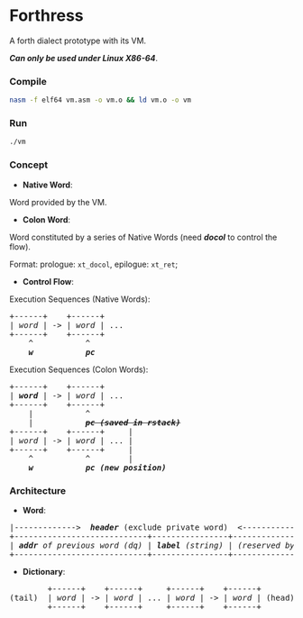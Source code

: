 # Forthress
A forth dialect prototype with its VM. 

***Can only be used under Linux X86-64***.

### Compile

```bash
nasm -f elf64 vm.asm -o vm.o && ld vm.o -o vm
```
### Run

```bash
./vm
```

### Concept

* **Native Word**: 

Word provided by the VM.

* **Colon Word**:

Word constituted by a series of Native Words (need ***docol*** to control the flow). 

Format: prologue: `xt_docol`, epilogue: `xt_ret`;

* **Control Flow**:

Execution Sequences (Native Words):

<pre>
+------+    +------+ 
| <i>word</i> | -> | <i>word</i> | ...
+------+    +------+
    ^           ^
    <i><b>w</b></i>           <i><b>pc</b></i>
</pre>


Execution Sequences (Colon Words):

<pre>
+------+    +------+ 
| <i><b>word</b></i> | -> | <i>word</i> | ...
+------+    +------+
    |           ^
    |           <i><b><s>pc (saved in rstack)</s></b></i>
+------+    +------+     |
| <i>word</i> | -> | <i>word</i> | ... |
+------+    +------+     | 
    ^           ^        |
    <i><b>w</b></i>           <i><b>pc (new position)</b></i> 
</pre>



### Architecture

* **Word**:

<pre>
|------------->  <i><b>header</b></i> (exclude private word)  <---------------|
+----------------------------+----------------+-----------------+------------------------+
| <i><b>addr</b> of previous word (dq)</i> | <i><b>label</b> (string)</i> | <i>(reserved byte)</i> | <i><b>addr</b> of implementation</i> |
+----------------------------+----------------+-----------------+------------------------+
</pre>

* **Dictionary**:

<pre>
        +------+    +------+     +------+    +------+
(tail)  | <i>word</i> | -> | <i>word</i> | ... | <i>word</i> | -> | <i>word</i> | (head)
        +------+    +------+     +------+    +------+
</pre>
